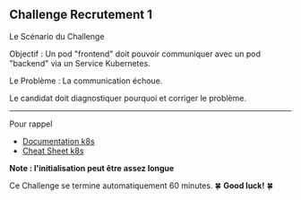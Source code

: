## Challenge Recrutement 1
 
Le Scénario du Challenge

Objectif : Un pod "frontend" doit pouvoir communiquer avec un pod "backend" via un Service Kubernetes.

Le Problème : La communication échoue.


Le candidat doit diagnostiquer pourquoi et corriger le problème.

---

Pour rappel 

- [Documentation k8s](https://kubernetes.io/docs/home/)
- [Cheat Sheet k8s](https://kubernetes.io/docs/reference/kubectl/cheatsheet/)

**Note : l'initialisation peut être assez longue**

Ce Challenge se termine automatiquement 60 minutes. 🍀 **Good luck!** 🍀